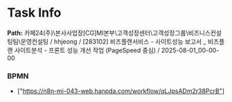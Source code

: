 # Task Info

**Path:** 카페24(주)\본사사업장\[CG]MI본부\고객성장센터\고객성장그룹\비즈니스컨설팅팀\운영컨설팅 / hhjeong / [283102] 비즈플랜서비스 - 사이트성능 보고서 _ 비즈플랜 사이트분석 - 프론트 성능 개선 작업 (PageSpeed 중심) / 2025-08-01_00-00-00

### BPMN
- ["https://n8n-mi-043-web.hanpda.com/workflow/qLJpsADm2r38PcrB"]

